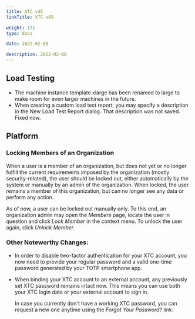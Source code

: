 ```yaml
---
title: XTC v45
linkTitle: XTC v45

weight: 171
type: docs

date: 2022-02-08

description: 2022-02-08
---
```


## Load Testing

- The machine instance template xlarge has been renamed to large to make room for even larger machines in the future.
- When creating a custom load test report, you may specify a description in the New Load Test Report dialog. That description was not saved. Fixed now.

## Platform

### Locking Members of an Organization

When a user is a member of an organization, but does not yet or no longer fulfill the current requirements imposed by the organization (mostly security-related), the user should be locked out, either automatically by the system or manually by an admin of the organization. When locked, the user remains a member of this organization, but can no longer see any data or perform any action.

As of now, a user can be locked out manually only. To this end, an organization admin may open the _Members_ page, locate the user in question and click _Lock Member_ in the context menu. To unlock the user again, click _Unlock Member_.

### Other Noteworthy Changes: 

- In order to disable two-factor authentication for your XTC account, you now need to provide your regular password and a valid one-time password generated by your TOTP smartphone app.

- When binding your XTC account to an external account, any previously set XTC password remains intact now. This means you can use both your XTC login data or your external account to sign in.

    In case you currently don't have a working XTC password, you can request a new one anytime using the _Forgot Your Password?_ link.

